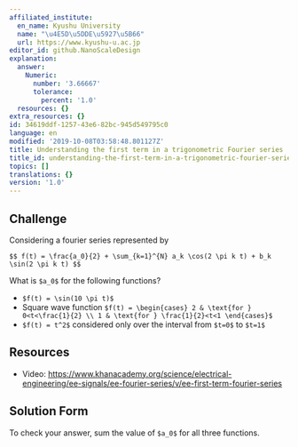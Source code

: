```yaml
---
affiliated_institute:
  en_name: Kyushu University
  name: "\u4E5D\u5DDE\u5927\u5B66"
  url: https://www.kyushu-u.ac.jp
editor_id: github.NanoScaleDesign
explanation:
  answer:
    Numeric:
      number: '3.66667'
      tolerance:
        percent: '1.0'
  resources: {}
extra_resources: {}
id: 34619ddf-1257-43e6-82bc-945d549795c0
language: en
modified: '2019-10-08T03:58:48.801127Z'
title: Understanding the first term in a trigonometric Fourier series
title_id: understanding-the-first-term-in-a-trigonometric-fourier-series
topics: []
translations: {}
version: '1.0'
---
```


## Challenge
Considering a fourier series represented by

`$$ f(t) = \frac{a_0}{2} + \sum_{k=1}^{N} a_k \cos(2 \pi k t) + b_k \sin(2 \pi k t) $$`

What is `$a_0$` for the following functions?

- `$f(t) = \sin(10 \pi t)$`
- Square wave function `$f(t) = \begin{cases} 2 & \text{for } 0<t<\frac{1}{2} \\ 1 & \text{for } \frac{1}{2}<t<1 \end{cases}$`
- `$f(t) = t^2$` considered only over the interval from `$t=0$` to `$t=1$`


## Resources
- Video: https://www.khanacademy.org/science/electrical-engineering/ee-signals/ee-fourier-series/v/ee-first-term-fourier-series


## Solution Form
To check your answer, sum the value of `$a_0$` for all three functions.


